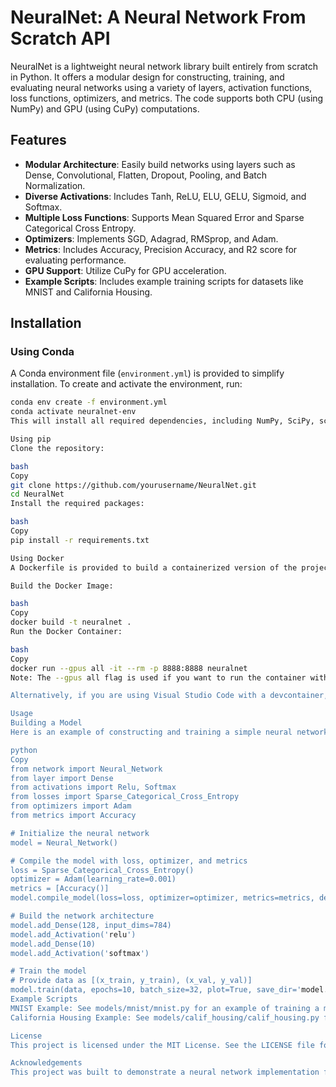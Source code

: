 # NeuralNet: A Neural Network From Scratch API

NeuralNet is a lightweight neural network library built entirely from scratch in Python. It offers a modular design for constructing, training, and evaluating neural networks using a variety of layers, activation functions, loss functions, optimizers, and metrics. The code supports both CPU (using NumPy) and GPU (using CuPy) computations.

## Features

- **Modular Architecture**: Easily build networks using layers such as Dense, Convolutional, Flatten, Dropout, Pooling, and Batch Normalization.
- **Diverse Activations**: Includes Tanh, ReLU, ELU, GELU, Sigmoid, and Softmax.
- **Multiple Loss Functions**: Supports Mean Squared Error and Sparse Categorical Cross Entropy.
- **Optimizers**: Implements SGD, Adagrad, RMSprop, and Adam.
- **Metrics**: Includes Accuracy, Precision Accuracy, and R2 score for evaluating performance.
- **GPU Support**: Utilize CuPy for GPU acceleration.
- **Example Scripts**: Includes example training scripts for datasets like MNIST and California Housing.

## Installation

### Using Conda

A Conda environment file (`environment.yml`) is provided to simplify installation. To create and activate the environment, run:

```bash
conda env create -f environment.yml
conda activate neuralnet-env
This will install all required dependencies, including NumPy, SciPy, scikit-learn, Matplotlib, and (optionally) CuPy for GPU support.

Using pip
Clone the repository:

bash
Copy
git clone https://github.com/yourusername/NeuralNet.git
cd NeuralNet
Install the required packages:

bash
Copy
pip install -r requirements.txt

Using Docker
A Dockerfile is provided to build a containerized version of the project. To build and run the Docker container:

Build the Docker Image:

bash
Copy
docker build -t neuralnet .
Run the Docker Container:

bash
Copy
docker run --gpus all -it --rm -p 8888:8888 neuralnet
Note: The --gpus all flag is used if you want to run the container with GPU support. Adjust the command based on your system's capabilities and your project needs.

Alternatively, if you are using Visual Studio Code with a devcontainer, the .devcontainer/devcontainer.json file is configured to set up your development environment automatically.

Usage
Building a Model
Here is an example of constructing and training a simple neural network using the library:

python
Copy
from network import Neural_Network
from layer import Dense
from activations import Relu, Softmax
from losses import Sparse_Categorical_Cross_Entropy
from optimizers import Adam
from metrics import Accuracy

# Initialize the neural network
model = Neural_Network()

# Compile the model with loss, optimizer, and metrics
loss = Sparse_Categorical_Cross_Entropy()
optimizer = Adam(learning_rate=0.001)
metrics = [Accuracy()]
model.compile_model(loss=loss, optimizer=optimizer, metrics=metrics, device='CPU')

# Build the network architecture
model.add_Dense(128, input_dims=784)
model.add_Activation('relu')
model.add_Dense(10)
model.add_Activation('softmax')

# Train the model
# Provide data as [(x_train, y_train), (x_val, y_val)]
model.train(data, epochs=10, batch_size=32, plot=True, save_dir='model.h5')
Example Scripts
MNIST Example: See models/mnist/mnist.py for an example of training a model on the MNIST dataset.
California Housing Example: See models/calif_housing/calif_housing.py for a regression example using the California Housing dataset.

License
This project is licensed under the MIT License. See the LICENSE file for details.

Acknowledgements
This project was built to demonstrate a neural network implementation from scratch in Python.